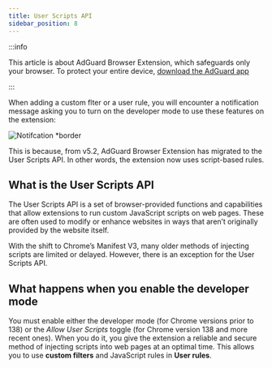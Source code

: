 ```yaml
---
title: User Scripts API
sidebar_position: 8
---
```


:::info

This article is about AdGuard Browser Extension, which safeguards only your browser. To protect your entire device, [download the AdGuard app](https://adguard.com/download.html?auto=true)

:::

When adding a custom flter or a user rule, you will encounter a notification message asking you to turn on the developer mode to use these features on the extension:

![Notifcation *border](https://cdn.adtidy.org/content/Kb/ad_blocker/browser_extension/dev-mode-ext.png)

This is because, from v5.2, AdGuard Browser Extension has migrated to the User Scripts API. In other words, the extension now uses script-based rules.

## What is the User Scripts API

The User Scripts API is a set of browser-provided functions and capabilities that allow extensions to run custom JavaScript scripts on web pages. These are often used to modify or enhance websites in ways that aren’t originally provided by the website itself.

With the shift to Chrome’s Manifest V3, many older methods of injecting scripts are limited or delayed. However, there is an exception for the User Scripts API.

## What happens when you enable the developer mode

You must enable either the developer mode (for Chrome versions prior to 138) or the *Allow User Scripts* toggle (for Chrome version 138 and more recent ones). When you do it, you give the extension a reliable and secure method of injecting scripts into web pages at an optimal time. This allows you to use **custom filters** and JavaScript rules in **User rules**.
